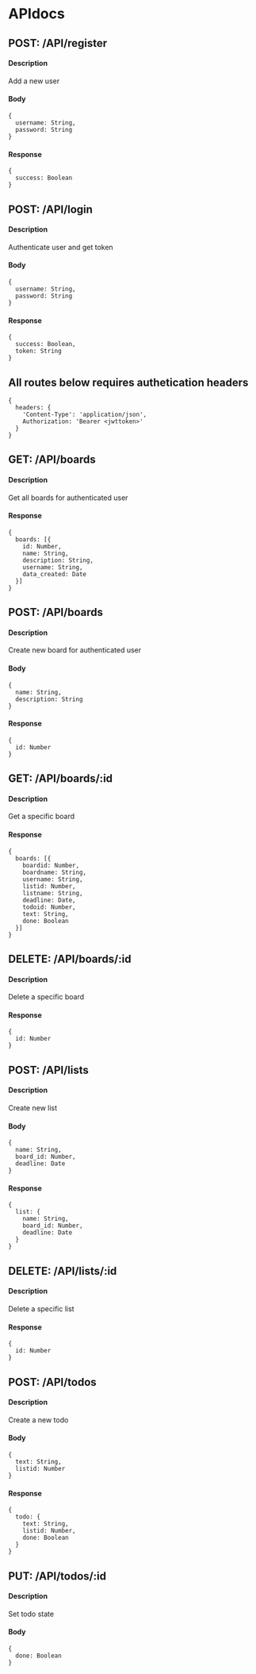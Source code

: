 # APIdocs

## POST: /API/register
#### Description
Add a new user
#### Body
```
{
  username: String,
  password: String
}
```
#### Response
```
{
  success: Boolean
}
```

## POST: /API/login
#### Description
Authenticate user and get token
#### Body
```
{
  username: String,
  password: String
}
```
#### Response
```
{
  success: Boolean,
  token: String
}
```

## All routes below requires authetication headers
```
{
  headers: {
    'Content-Type': 'application/json',
    Authorization: 'Bearer <jwttoken>'
  }
}
```

## GET: /API/boards
#### Description
Get all boards for authenticated user
#### Response
```
{
  boards: [{
    id: Number,
    name: String,
    description: String,
    username: String,
    data_created: Date
  }]
}
```

## POST: /API/boards
#### Description
Create new board for authenticated user
#### Body
```
{
  name: String,
  description: String
}
```
#### Response
```
{
  id: Number
}
```

## GET: /API/boards/:id
#### Description
Get a specific board
#### Response
```
{
  boards: [{
    boardid: Number,
    boardname: String,
    username: String,
    listid: Number,
    listname: String,
    deadline: Date,
    todoid: Number,
    text: String,
    done: Boolean
  }]
}
```

## DELETE: /API/boards/:id
#### Description
Delete a specific board
#### Response
```
{
  id: Number
}
```

## POST: /API/lists
#### Description
Create new list
#### Body
```
{
  name: String,
  board_id: Number,
  deadline: Date
}
```
#### Response
```
{
  list: {
    name: String,
    board_id: Number,
    deadline: Date
  }
}
```

## DELETE: /API/lists/:id
#### Description
Delete a specific list
#### Response
```
{
  id: Number
}
```

## POST: /API/todos
#### Description
Create a new todo
#### Body
```
{
  text: String,
  listid: Number
}
```
#### Response
```
{
  todo: {
    text: String,
    listid: Number,
    done: Boolean
  }
}
```

## PUT: /API/todos/:id
#### Description
Set todo state
#### Body
```
{
  done: Boolean
}
```
